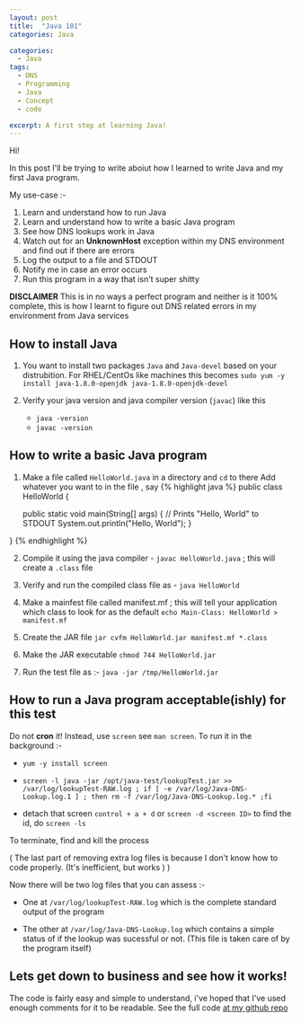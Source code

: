 ```yaml
---
layout: post
title:  "Java 101"
categories: Java

categories:
  - Java
tags:
  - DNS
  - Programming
  - Java
  - Concept
  - code

excerpt: A first step at learning Java!
---
```


Hi!

In this post I'll be trying to write aboiut how I learned to write Java and my first Java program.


My use-case :- 
1. Learn and understand how to run Java
2. Learn and understand how to write a basic Java program
3. See how DNS lookups work in Java
4. Watch out for an __UnknownHost__ exception within my DNS environment and find out if there are errors
5. Log the output to a file and STDOUT
6. Notify me in case an error occurs
7. Run this program in a way that isn't super shitty

**DISCLAIMER** This is in no ways a perfect program and neither is it 100% complete, this is how I learnt to figure out DNS related errors in my environment from Java services


## How to install Java

1. You want to install two packages `Java` and `Java-devel` based on your distrubition. 
   For RHEL/CentOs like machines this becomes `sudo yum -y install java-1.8.0-openjdk java-1.8.0-openjdk-devel`

2. Verify your java version and java compiler version (`javac`) like this 
   - `java -version`
   - `javac -version`

## How to write a basic Java program 
1. Make a file called `HelloWorld.java` in a directory and `cd` to there
   Add whatever you want to in the file , say
{% highlight java %}
public class HelloWorld {

    public static void main(String[] args) {
        // Prints "Hello, World" to STDOUT
        System.out.println("Hello, World");
    }

}
{% endhighlight %}

2. Compile it using the java compiler - `javac HelloWorld.java` ; this will create a `.class` file

3. Verify and run the compiled class file as - `java HelloWorld`

4. Make a mainfest file called manifest.mf ; this will tell your application which class to look for as the default
`echo Main-Class: HelloWorld > manifest.mf`

5. Create the JAR file
`jar cvfm HelloWorld.jar manifest.mf *.class`

6. Make the JAR executable
`chmod 744 HelloWorld.jar`

6. Run the test file as :-
`java -jar /tmp/HelloWorld.jar`


## How to run a Java program acceptable(ishly) for this test
 Do not **cron** it!
Instead, use `screen` see `man screen`. 
To run it in the background :-
- `yum -y install screen`

- `screen -l java -jar /opt/java-test/lookupTest.jar >> /var/log/lookupTest-RAW.log ; if [ -e /var/log/Java-DNS-Lookup.log.1 ] ; then rm -f /var/log/Java-DNS-Lookup.log.* ;fi`

- detach that screen `control + a + d` or `screen -d <screen ID>` to find the id, do `screen -ls` 

To terminate, find and kill the process

 ( The last part of removing extra log files is because I don't know how to code properly. (It's inefficient, but works ) )

 Now there will be two log files that you can assess :-

- One at `/var/log/lookupTest-RAW.log` which is the complete standard output of the program

- The other at `/var/log/Java-DNS-Lookup.log` which contains a simple status of if the lookup was sucessful or not. (This file is taken care of by the program itself)

## Lets get down to business and see how it works!

The code is fairly easy and simple to understand, i've hoped that I've used enough comments for it to be readable. 
See the full code  [at my github repo](https://github.com/vishalbasra/DNS-resolution/blob/master/java/lookupTest.java)
